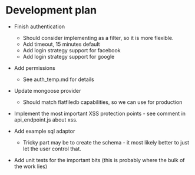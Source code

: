 # Development plan

* Finish authentication
	- Should consider implementing as a filter, so it is more flexible.
	* Add timeout, 15 minutes default
	* Add login strategy support for facebook
	* Add login strategy support for google

* Add permissions
	* See auth_temp.md for details

* Update mongoose provider
	* Should match flatfiledb capabilities, so we can use for production

* Implement the most important XSS protection points - see comment in  api_endpoint.js about xss.

* Add example sql adaptor
	* Tricky part may be to create the schema - it most likely better to just let the user control that.
	
* Add unit tests for the important bits (this is probably where the bulk of the work lies)